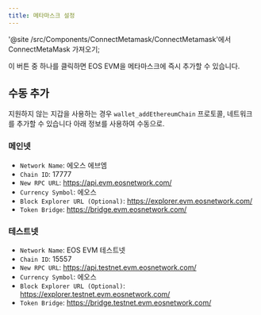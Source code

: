 ```yaml
---
title: 메타마스크 설정
---
```


'@site /src/Components/ConnectMetamask/ConnectMetamask'에서 ConnectMetaMask 가져오기;

이 버튼 중 하나를 클릭하면 EOS EVM을 메타마스크에 즉시 추가할 수 있습니다.

<ConnectMetaMask />


## 수동 추가

지원하지 않는 지갑을 사용하는 경우 `wallet_addEthereumChain` 프로토콜, 네트워크를 추가할 수 있습니다
아래 정보를 사용하여 수동으로.


### 메인넷

* `Network Name`: 에오스 에브엠
* `Chain ID`: 17777
* `New RPC URL`: https://api.evm.eosnetwork.com/
* `Currency Symbol`: 에오스
* `Block Explorer URL (Optional)`: https://explorer.evm.eosnetwork.com/
* `Token Bridge`: https://bridge.evm.eosnetwork.com/

### 테스트넷

* `Network Name`: EOS EVM 테스트넷
* `Chain ID`: 15557
* `New RPC URL`: https://api.testnet.evm.eosnetwork.com/
* `Currency Symbol`: 에오스
* `Block Explorer URL (Optional)`: https://explorer.testnet.evm.eosnetwork.com/
* `Token Bridge`: https://bridge.testnet.evm.eosnetwork.com/

